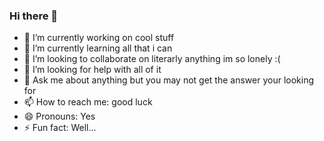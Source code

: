 ### Hi there 👋


- 🔭 I’m currently working on cool stuff
- 🌱 I’m currently learning all that i can
- 👯 I’m looking to collaborate on literarly anything im so lonely :( 
- 🤔 I’m looking for help with all of it
- 💬 Ask me about anything but you may not get the answer your looking for
- 📫 How to reach me: good luck
- 😄 Pronouns: Yes
- ⚡ Fun fact: Well...

<!--START_SECTION:waka--><!--END_SECTION:waka-->
